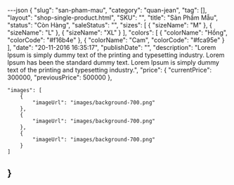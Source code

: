 ---json
{
    "slug": "san-pham-mau",
    "category": "quan-jean",
    "tag": [],
    "layout": "shop-single-product.html",
    "SKU": "",
    "title": "Sản Phẩm Mẫu",
    "status": "Còn Hàng",
    "saleStatus": "",
    "sizes": [
        {
            "sizeName": "M"
        },
        {
            "sizeName": "L"
        },
        {
            "sizeName": "XL"
        }
    ],
    "colors": [
        {
            "colorName": "Hồng",
            "colorCode": "#f16b4e"
        },
        {
            "colorName": "Cam",
            "colorCode": "#fca95e"
        }
    ],
    "date": "20-11-2016 16:35:17",
    "publishDate": "",
    "description": "Lorem Ipsum is simply dummy text of the printing and typesetting industry. Lorem Ipsum has been the standard dummy text. Lorem Ipsum is simply dummy text of the printing and typesetting industry.",
    "price": {
        "currentPrice": 300000,
        "previousPrice": 500000
    },
    
    "images": [
        {
            "imageUrl": "images/background-700.png"
        },
        {
            "imageUrl": "images/background-700.png"
        },
        {
            "imageUrl": "images/background-700.png"
        }
    ]
}
---
